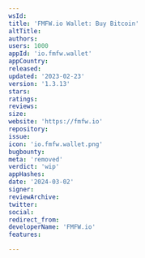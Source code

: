 ```yaml
---
wsId: 
title: 'FMFW.io Wallet: Buy Bitcoin'
altTitle: 
authors: 
users: 1000
appId: 'io.fmfw.wallet'
appCountry: 
released: 
updated: '2023-02-23'
version: '1.3.13'
stars: 
ratings: 
reviews: 
size: 
website: 'https://fmfw.io'
repository: 
issue: 
icon: 'io.fmfw.wallet.png'
bugbounty: 
meta: 'removed'
verdict: 'wip'
appHashes: 
date: '2024-03-02'
signer: 
reviewArchive: 
twitter: 
social: 
redirect_from: 
developerName: 'FMFW.io'
features: 

---
```


